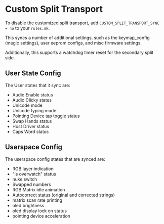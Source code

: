 # Custom Split Transport

To disable the customized split transport, add `CUSTOM_SPLIT_TRANSPORT_SYNC = no` to your `rules.mk`.

This syncs a number of additional settings, such as the keymap_config (magic settings), user eeprom configs, and misc firmware settings. 

Additionally, this supports a watchdog timer reset for the secondary split side. 

## User State Config 

The User states that it sync are:

* Audio Enable status
* Audio Clicky states
* Unicode mode
* Unicode typing mode
* Pointing Device tap toggle status
* Swap Hands status
* Host Driver status
* Caps Word status

## Userspace Config

The userspace config states that are synced are:

* RGB layer indication
* "is overwatch" status
* nuke switch
* Swapped numbers
* RGB Matrix idle animation
* Autocorrect status (original and corrected strings)
* matrix scan rate printing
* oled brightness
* oled display lock on status
* pointing device acceleration

